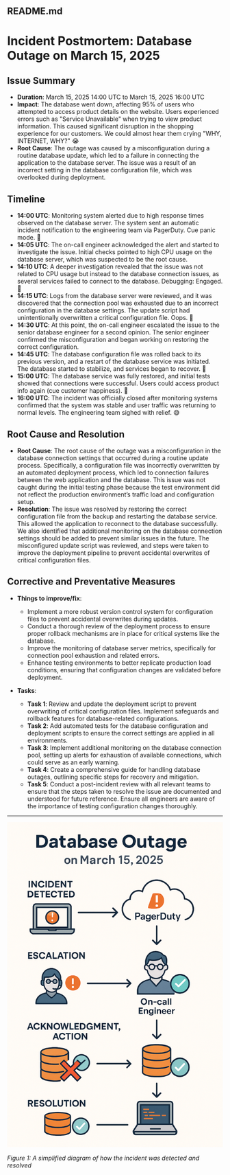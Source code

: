 README.md
---------------------------------------------------
# Incident Postmortem: Database Outage on March 15, 2025

## Issue Summary
- **Duration**: March 15, 2025 14:00 UTC to March 15, 2025 16:00 UTC
- **Impact**: The database went down, affecting 95% of users who attempted to 
  access product details on the website. Users experienced errors such as 
  "Service Unavailable" when trying to view product information. This caused 
  significant disruption in the shopping experience for our customers. We 
  could almost hear them crying "WHY, INTERNET, WHY?" 😭
- **Root Cause**: The outage was caused by a misconfiguration during a routine 
  database update, which led to a failure in connecting the application to 
  the database server. The issue was a result of an incorrect setting in the 
  database configuration file, which was overlooked during deployment.

## Timeline
- **14:00 UTC**: Monitoring system alerted due to high response times observed 
  on the database server. The system sent an automatic incident notification 
  to the engineering team via PagerDuty. Cue panic mode. 🔔
- **14:05 UTC**: The on-call engineer acknowledged the alert and started to 
  investigate the issue. Initial checks pointed to high CPU usage on the 
  database server, which was suspected to be the root cause.
- **14:10 UTC**: A deeper investigation revealed that the issue was not related 
  to CPU usage but instead to the database connection issues, as several 
  services failed to connect to the database. Debugging: Engaged. 🍿
- **14:15 UTC**: Logs from the database server were reviewed, and it was 
  discovered that the connection pool was exhausted due to an incorrect 
  configuration in the database settings. The update script had 
  unintentionally overwritten a critical configuration file. Oops. 🙈
- **14:30 UTC**: At this point, the on-call engineer escalated the issue to the 
  senior database engineer for a second opinion. The senior engineer confirmed 
  the misconfiguration and began working on restoring the correct configuration.
- **14:45 UTC**: The database configuration file was rolled back to its previous 
  version, and a restart of the database service was initiated. The database 
  started to stabilize, and services began to recover. 🎉
- **15:00 UTC**: The database service was fully restored, and initial tests 
  showed that connections were successful. Users could access product info 
  again (cue customer happiness). 🙌
- **16:00 UTC**: The incident was officially closed after monitoring systems 
  confirmed that the system was stable and user traffic was returning to 
  normal levels. The engineering team sighed with relief. 😅

## Root Cause and Resolution
- **Root Cause**: The root cause of the outage was a misconfiguration in the 
  database connection settings that occurred during a routine update process. 
  Specifically, a configuration file was incorrectly overwritten by an 
  automated deployment process, which led to connection failures between the 
  web application and the database. This issue was not caught during the 
  initial testing phase because the test environment did not reflect the 
  production environment’s traffic load and configuration setup.
- **Resolution**: The issue was resolved by restoring the correct configuration 
  file from the backup and restarting the database service. This allowed the 
  application to reconnect to the database successfully. We also identified 
  that additional monitoring on the database connection settings should be 
  added to prevent similar issues in the future. The misconfigured update 
  script was reviewed, and steps were taken to improve the deployment pipeline 
  to prevent accidental overwrites of critical configuration files.

## Corrective and Preventative Measures
- **Things to improve/fix**:
    - Implement a more robust version control system for configuration files 
      to prevent accidental overwrites during updates.
    - Conduct a thorough review of the deployment process to ensure proper 
      rollback mechanisms are in place for critical systems like the database.
    - Improve the monitoring of database server metrics, specifically for 
      connection pool exhaustion and related errors.
    - Enhance testing environments to better replicate production load 
      conditions, ensuring that configuration changes are validated before 
      deployment.
  
- **Tasks**:
    - **Task 1**: Review and update the deployment script to prevent overwriting 
      of critical configuration files. Implement safeguards and rollback 
      features for database-related configurations.
    - **Task 2**: Add automated tests for the database configuration and 
      deployment scripts to ensure the correct settings are applied in all 
      environments.
    - **Task 3**: Implement additional monitoring on the database connection 
      pool, setting up alerts for exhaustion of available connections, which 
      could serve as an early warning.
    - **Task 4**: Create a comprehensive guide for handling database outages, 
      outlining specific steps for recovery and mitigation.
    - **Task 5**: Conduct a post-incident review with all relevant teams to 
      ensure that the steps taken to resolve the issue are documented and 
      understood for future reference. Ensure all engineers are aware of the 
      importance of testing configuration changes thoroughly.

---

![Incident Diagram](incident_diagram.png)

*Figure 1: A simplified diagram of how the incident was detected and resolved*

